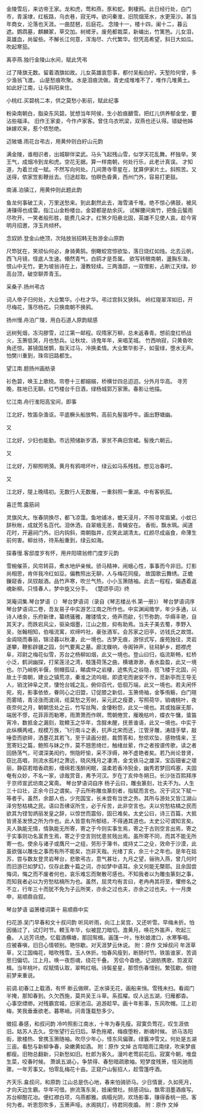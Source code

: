 <!-- { "loadSidebar": true } -->
   金陵雪后，来访帝王家。龙和虎，莺和燕，豕和蛇。剩棲鸦。此日经行处，白门市，青溪埭，红板路，乌衣巷，寂无哗。欲问秦淮，旧院烟笼水，水更笼沙。甚当年商女，沦落也天涯。一曲琵琶，后庭花。    念陵十一，楼十四，阑十二，暮云遮。鹦鹉墓，麒麟冢，草交加。树槎牙。废苑都栽菜，新编出，竹篱笆。儿女泪，英雄血，尚留些。不解长江何意，浑淘尽、六代繁华。但凭高希望，斜日大如瓜。吹起寒笳。

离亭燕.独行金陵山水间，赋此凭弔

   过了降旗无数。留着酒旗如故。儿女英雄哀怨事，都付吴船白紵。天堑险何曾，多少渔翁飞渡。    山是愁痕吹聚。水是泪痕流做。青史成堆堆不了，堆作几堆黄土。如此好江南，让与斜阳来住。

小桃红.买碧桃二本，供之莫愁小影前，赋此纪事

   粉染南朝白，脂染东风碧。犹想当年阿侯，生小脸痕靧雪。把红儿供养郁金堂，要沾些福泽。    旧作王家妾，今作卢家客。曾住乌衣玳梁，双燕也还认得。错疑他姊妹嫁欢来，惹个侬愁绝。

迈陂塘.雨花台弔古，用黄仲则白紵山元韵

   满金陵，谁相识者，出城聊伴梁武。马头飞起残山雪，似学天花乱舞。杯独举。笑王气，成烟冷到龙和虎。空花无据。算一样南朝，何处行乐，此老计真误。    才知道，为着兰成一赋。不然写向何处。几间萧寺零星在，犹算伊家片土。斜照苦。又送得，侬家笠影鞭丝去。归途趁取。怕暝色昏黄，西州门外，容易打更鼓。

南浦.泊镇江，用黄仲则此题此韵

   鱼龙何事破工夫，万里送愁来。到此劃然此去，海雪涌千堆。绝不惊心佛鼓，被风涛赚得也成雷。指江山金粉楼台。金碧都是劫余灰。    试解腰间紫竹，把鱼云蜑雨尽吹开。一笑者般形胜，能费几朵才。红煞夕阳悬北固，英雄不见使人哀。趁今宵明月招邀，浮玉共倾杯。

念奴娇.登金山绝顶，次陆放翁招韩无咎游金山原韵

   尺笻犹在，笑顽仙何必，身骑黄鹄。倒瞰蛟宫惊欲坠，落日烧红如烛。北去云帆，西飞月镜，怪底人生速。翛然青气，白鸥才是吾属。    欲写转眼南朝，盪胸东海，恨山中无竹。更为坡翁诗在上，漫教轻续。三两渔踪，一双僧影，占断江天绿。妙高台顶，破空聊弄青玉。

采桑子.扬州弔古

   词人帝子归何处，大业繁华。小杜才华。弔过宫斜又狭斜。    岭红隄翠浑如旧，开尽梅花，落尽杨花。只换南朝不换鸦。

扬州慢.舟泊广陵，用白石道人原韵赋感

   远树髡烟，冻沟膠雪，过江第一邮程。叹隋家万柳，总未返春青。想前度红桥战火，玉箫低哭，月也愁兵。让秋坟、诗鬼年年，来唱芜城。    竹西响寂，只黄昏吹角还惊。甚镜国居鹦，脂天过马，冷换柔情。大业繁华影子，如萤绿，堕水无声。怕樊川重到，珠帘旧路都生。

望江南.题扬州画舫录

   衫色碧，唤玉上歌桡。帘卷十三都嫋嫋，桥横廿四总迢迢。分外月华高。    寻芳晚，胜地已无聊。红芍楼台千日酒，绿杨城郭万家箫。春影让他描。

忆江南.舟行淮阳高宝间，即事

   江北好，牧笛杂渔讴。平底橛头船放鸭，高前丸髻笛呼牛。画出野塘幽。

又

   江北好，少妇也能勤。市远预储新岁酒，家贫不典旧宫裙。髻挽六朝云。

又

   江北好，万柳照明漪。黄月有鸦啼坏叶，绿云如马系残枝。想见冶春时。

又

   江北好，隄上晚晴初。无数行人无数雁，一重斜照一重湖。中有客帆孤。

喜迁莺.露筋祠

   灵旗风大。怅春阴换尽，都飞凉霭。鱼地铺冰，蟾天浸月，不照寻常眉黛。小蚊已辞秋帐，成就芳名百代。泪休洒，自翠蛾无恙，青蝇安在。    香街。飘水珮。闻道花时，开遍祠门外。旧内钩斜，南朝脂井，应笑此湖清太。红颜尽成庙食，命薄生前何害。柳丝待，待系船重到，绿云如海。

探春慢.客邸度岁有怀，用弁阳啸翁修门度岁元韵

   雪椀催茶，风帘转蒜，煮水地炉亲候。骄马精神，闹蛾心性，事事而今非旧。灯影尚相思，肯伴我冷红如豆。偏教照出无聊，人与梅花同瘦。    故国歌云舞绣。正蟾鏁窥香，凤钗敲酒。品竹声寒，吹兰气热，小小玉箫随袖。此去一程程，偏遇着返魂新柳。只怪春人，梦中旋又分手。
《楚颂亭词》终

哭庵词集.琴台梦语（）
琴台梦语词（录自《琴志楼丛书.第一册》）
琴台梦语词序
琴台梦语词二卷，吾友易子中实游艺江南之所作也。中实渊闻赡学，年少多通，以诗人绪余，乐府新律，纂绣骚雅，雕镂情文，倚声而歈，引节弥韵，华缛丰艳，自其天才。而跌宕风尘，驱染烟墨，江山之胜，抑有助焉。当夫子美去蜀，季野入吴，张翰相知，伯喈流寓，欢缔吟社，豪张酒军。会苏家之旧亭，访钱氏之故馆。金阊晓而春丽，锦泾暮以秋凄，此一境也。古梦无痕，游悰式写，废苑独往，灵岩遂攀，鞭影辟疆之园，剑气要离之墓。廊沈屧响，寺阁钟声，驻舄鲈乡，题襟虎阜，邓尉之梅花似雪，苏台之杨柳如烟，此又一境也。登山曰归，临流斯畅，虹桥小泛，鹤涧幽探，打桨莲泾之湾，攲篷荷荡之曲，横塘渺渺，香水盈盈，此又一境也。尔乃峭帆半偃，侧帽孤征，睇虞仲之岩棲，迹焦先之谷隐，揽飞楼于北固，问故土于南朝，建业之镇荒凉，秦淮之流呜咽，即遗宅而谢安不作，觅新亭而王导无人，销沈钟阜之灵，悽怆台城之乱，俯仰百代，低徊万端，此又一境也。若夫闲怀宛，宛，影事依依，眷同心之旧盟，订促膝之新侣，玉箫倚袖，金筝侑觞，白门暄而雾晴，青泾涨而波阔，缆莫愁之芳树，采元武之瘦菱，写照荷华，销魂桃叶，夜夜奈何之月，朝朝恁处之云，竹写丝陶，金悽粉怨，此又一境也。其或独寐无那，端居不憀，花菲菲而勒寒，雨萧萧而作暝，莺朝倦赏，雁晚枯吟，蝶衣午慵，螀笛宵冷，数抵金之漏刻，耽輭玉之华年，含酲未醒，抚景谁语，此又一境也。中实于此纵横两戒，规模万族，飞行南斗之表，抗声北宋而还，江管牙雕，涛牋手擘，敲唾壶而欲碎，洒墨花其若飞，至于读画分题，裁筒答和，愁侬欢坠，感物情来，王宽寄妇之篇，鲍照与妹之作，莫不翘思绮烂，触绪丝萦，作之者按谱传歌，读之者回肠荡气，可谓深美闳约，恻隐盱愉，采不浮缛，神不虚艳者矣。若乃尚论昔贤，窃比高唱，则流水孤村之萧远，晓风残月之凄清，金戈铁马之雄深，宝函钿雀之瓌丽，静窈若暗香疏影，缠绵若浅醉闲眠，温柔若香冷猊金，幽秀若梦回鸡塞，夫固奄有众妙，不名一家，谅哉赏音，弗予河汉。岁在丁亥仲冬朔日。长沙张百熙拜序于京师宣武坊南之寓斋。
琴台梦语词自序
杨子云曰，雕虫篆刻，壮夫不为。人生三十曰壮，正余今日之谓矣。子云所称雕虫篆刻者，指赋而言也。况于词又下赋一等者乎。虽然，余鄙人也，少充国宝，长未尝有当世之务。其所与游处又皆江湖山泽穷愁枯槁之民。语曰吾绋讴所生，必于斥苦，此非空言也。夫以穷愁枯槁之民而欲其为铿訇炳丽发皇之辞，以惊世而震俗，固已难矣。太史公曰，诗三百篇，大抵皆贤圣发愤之所为作也。此人皆意有所郁结，不得通其道也。太史公可谓知言矣。夫人孰能无情，情孰能无所寄，寄之于今则实事生焉，寄之于古则空言出焉，寄之于实事则功名富贵生焉，寄之于空言则忧患贫贱出焉。虽所寄不同，而其不能无所寄一也。使余与诸子或膺尺一之组，劳形于簿书，或持丈二之殳，效命于沙漠，此虽欲强以雕虫之事而有所不能矣，岂非天哉。光绪丁亥，余三十之年也。是年在姑苏，尝与数友登灵岩琴台，悲歌弔古，意气甚壮，九月之望，骊驹入燕，曾几何时而旧游已如梦幻，仅存此数十篇之词，亦如梦中语耳。余又何能无槩耶。且余固尝悔词，悔之而不废者何也，哀乐难忘而聚散可感也。不知我者以为雕虫篆刻之事，而知我者必以为穷愁枯槁所为也。虽然，屈灵均有言曰，老冉冉其将至，懼修名之不立，行年三十而犹不免为子云所笑，亦余之过也夫，亦余之过也夫。十一月庚申，易顺鼎自叙。

琴台梦语 谥箫楼词第十
易顺鼎中实

扫花游.吴门早春和文十叔问韵
听风听雨，向江上吴宫，又还听雪。早梅未折。怕因循过了，试灯时节。輭玉年华，似被昆刀暗切。澹黄月。唤花外笛声，吹起三叠。 人远芳讯绝。忆载酒横塘，那回鸳楫。画篷一叶。怅秋娘渡口，水寒筝咽。应被春嗔，旧日心情顿别。艳悰歇。对天涯梦云休说。
附：原作 文焯叔问
年涯草草，又江国梅花，暗吹残雪。玉人休折。怕春风瘦到，断肠时节。铁笛谁家，苦调思归偏切。江上月。唤一夜怨魂，绕花千叠。 芳侣今杳绝。记湖舫携歌，剪波双楫。当年桃叶。叹赋情认取，翠鸭红咽。诗鬓星星，那惯伤春惜别。繁弦歇。倘镫前梦来重说。

前调.初春江上载酒，有怀
断云做暝，正水驿无花，画船来悄。雪残未扫。看阊门半掩，那知春到。久欠西施，莫共吴王斗草。系孤櫂。叹人远五湖，归雁都杳。 心事空缥缈。对残霸宫城，旧家池沼。追游趁早。画十年影事，东风吹帽。江上初梅，笑我垂垂欲老。暮寒峭。问青篷载愁多少。

徵招.春感，和叔问韵
冷吟照影江南水，十年为春先瘦。寂寞负莺花，叹生涯依旧。姑苏人去久。空怅望行云归后。草色拖裙，梅痕堕粉，断魂时候。 骄马洛阳街，歌楼热、曾携玉箫随袖。吹尽少年心，怪东风偏骤。绿簔冲雪又。何处是五湖三亩。看愁与新柳争春，染嫩黄如酒。
附：原作 文焯
古帘暗雨江南绿，吹来梦痕都瘦。旧物总翻新，只新愁如旧。杜郎为客久。漫吟老莺前花后。寂寞今朝，堆盘生菜，咬春时候。 萧飒五湖心，争禁得、春愁暗疏歌袖。短梦度残箫，怪风驰雨骤。一年芳事又。怕零乱梅花十亩。正窥户山髻招人，趁雪篷呼酒。

齐天乐.畣叔问，和原韵
江山总是伤心地，春来怕骑骄马。少日情褱，久如死月，才向天边生霸。华年可借。拚流落东吴，妓阑僧社。频感词仙，飘零泪墨酒痕写。 苏台柳酣花冶。便红襟白项，乌燕都雅。病榻光阴，欢场影事，赚得香桃一把。客何为者。听恩怨吹多，玉箫声哑。水阁挑灯，待君同夜諙。
附：原作 文焯
